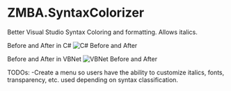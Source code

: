 # ZMBA.SyntaxColorizer
Better Visual Studio Syntax Coloring and formatting.  Allows italics. 

Before and After in C#
![C# Before and After](https://i.imgur.com/mr3Qoh7.png "C# Before and After")

Before and After in VBNet
![VBNet Before and After](https://i.imgur.com/tGEyLiN.png "VBNet Before and After")

TODOs:
-Create a menu so users have the ability to customize italics, fonts, transparency, etc. used depending on syntax classification. 
